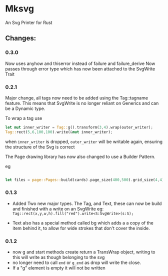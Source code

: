 Mksvg
=====

An Svg Printer for Rust



Changes:
--------

### 0.3.0 
Now uses anyhow and thiserror instead of failure and failure\_derive
Now passes through error type which has now been attached to the SvgWrite Trait

### 0.2.1

Major change, all tags now need to be added using the Tag::tagname feature. This means that SvgWrite is no longer reliant on Generics and can be a Dynamic type.

To wrap a tag use 

```rust
let mut inner_writer = Tag::g().transform(3,4).wrap(outer_writer);
Tag::rect(5,6,100,100).write(&mut inner_writer);

```
when ```inner_writer``` is dropped, ```outer_writer``` will be writable again, ensuring the structure of the Svg is correct


The Page drawing library has now also changed to use a Builder Pattern.

eg
```rust

let files = page::Pages::build(cards).page_size(400,500).grid_size(4,4).write_pages("base/path_");
```


### 0.1.3

* Added Two new major types.  The Tag, and Text, these can now be build and finished with a write on an SvgWrite   eg: ```Tag::rect(x,y,w,h).fill("red").write<S:SvgWrite>(s:S);```

* Text also has a special method called bg which adds a a copy of the item behind it, to allow for wide strokes that don't cover the inside. 

### 0.1.2

* now g and start methods create return a TransWrap object, writing to this will write as though belonging to the svg
* no longer need to call ```end``` or ```g_end``` as drop will write the close.
* If a "g" element is empty it will not be written
